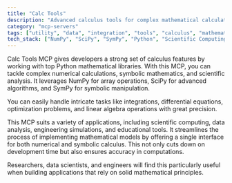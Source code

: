 ```yaml
---
title: "Calc Tools"
description: "Advanced calculus tools for complex mathematical calculations and analysis using NumPy, SciPy, and SymPy."
category: "mcp-servers"
tags: ["utility", "data", "integration", "tools", "calculus", "mathematics", "numerical computation", "symbolic manipulation"]
tech_stack: ["NumPy", "SciPy", "SymPy", "Python", "Scientific Computing", "Numerical Analysis", "Symbolic Mathematics"]
---
```


Calc Tools MCP gives developers a strong set of calculus features by working with top Python mathematical libraries. With this MCP, you can tackle complex numerical calculations, symbolic mathematics, and scientific analysis. It leverages NumPy for array operations, SciPy for advanced algorithms, and SymPy for symbolic manipulation.

You can easily handle intricate tasks like integrations, differential equations, optimization problems, and linear algebra operations with great precision.

This MCP suits a variety of applications, including scientific computing, data analysis, engineering simulations, and educational tools. It streamlines the process of implementing mathematical models by offering a single interface for both numerical and symbolic calculus. This not only cuts down on development time but also ensures accuracy in computations.

Researchers, data scientists, and engineers will find this particularly useful when building applications that rely on solid mathematical principles.